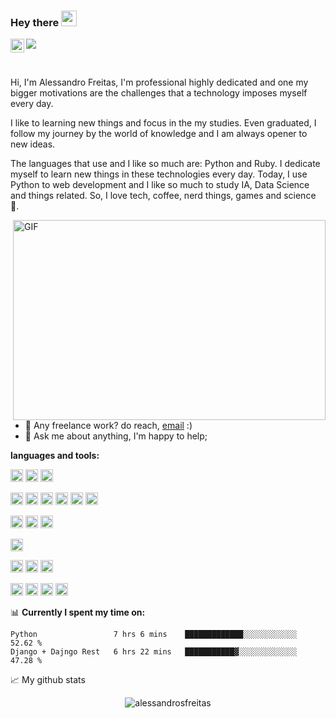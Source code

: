 ### Hey there <img src="https://media.giphy.com/media/hvRJCLFzcasrR4ia7z/giphy.gif" width="25px">

<a href="https://www.linkedin.com/in/alessandro-spiercort-b44b48149/">
  <img align="left" alt="Alessandro's LinkedIN" width="22px" src="https://raw.githubusercontent.com/peterthehan/peterthehan/master/assets/linkedin.svg" />
</a>
<!-- <a href="https://open.spotify.com/user/e90fe4zsndbm6xoe2t7t8kogf?si=WaLKpwvWTle0btle2qPb6g">
  <img align="left" alt="Abhishek's Spotify" width="22px" src="https://raw.githubusercontent.com/peterthehan/peterthehan/master/assets/spotify.svg" />
<code><img height="20" src="https://raw.githubusercontent.com/github/explore/80688e429a7d4ef2fca1e82350fe8e3517d3494d/topics/ruby/ruby.png"></code>
</a> -->

![](https://visitor-badge.glitch.me/badge?page_id=AlessandroSFreitas.AlessandroSFreitas)

<br />

Hi, I'm Alessandro Freitas, I'm professional highly dedicated and one my bigger motivations are the challenges that a technology imposes myself every day.

I like to learning new things and focus in the my studies. Even graduated, I follow my journey by the world of knowledge and I am always opener to new ideas.

The languages that use and I like so much are: Python and Ruby. I dedicate myself to learn new things in these technologies every day. Today, I use Python to web development and I like so much to study IA, Data Science and things related. So, I love tech, coffee, nerd things, games and science 🚀.


  <img align="right" alt="GIF" src="https://github.com/abhisheknaiidu/abhisheknaiidu/blob/master/code.gif?raw=true" width="500" height="320" />
  
- 💼 Any freelance work? do reach, [email](mailto:alessandro_freitas@icloud.com) :)
- 💬 Ask me about anything, I'm happy to help;

**languages and tools:**  

<code><img height="20" src="https://img.shields.io/badge/Python-3776AB?style=for-the-badge&logo=python&logoColor=white"></code>
<code><img height="20" src="https://img.shields.io/badge/Ruby-CC342D?style=for-the-badge&logo=ruby&logoColor=white"></code>
<code><img height="20" src="https://img.shields.io/badge/JavaScript-323330?style=for-the-badge&logo=javascript&logoColor=F7DF1E"></code>

<code><img height="20" src="https://img.shields.io/badge/Django-092E20?style=for-the-badge&logo=django&logoColor=white"></code>
<code><img height="20" src="https://img.shields.io/badge/DJANGO-REST-ff1709?style=for-the-badge&logo=django&logoColor=white&color=ff1709&labelColor=gray"></code>
<code><img height="20" src="https://img.shields.io/badge/Ruby_on_Rails-CC0000?style=for-the-badge&logo=ruby-on-rails&logoColor=white"></code>
<code><img height="20" src="https://img.shields.io/badge/React-20232A?style=for-the-badge&logo=react&logoColor=61DAFB"></code>
<code><img height="20" src="https://img.shields.io/badge/Docker-2CA5E0?style=for-the-badge&logo=docker&logoColor=white"></code>
<code><img height="20" src="https://img.shields.io/badge/Bootstrap-563D7C?style=for-the-badge&logo=bootstrap&logoColor=white"></code>

<code><img height="20" src="https://img.shields.io/badge/MySQL-00000F?style=for-the-badge&logo=mysql&logoColor=white"></code>
<code><img height="20" src="https://img.shields.io/badge/PostgreSQL-316192?style=for-the-badge&logo=postgresql&logoColor=white"></code>
<code><img height="20" src="https://img.shields.io/badge/firebase-ffca28?style=for-the-badge&logo=firebase&logoColor=black"></code>

<code><img height="20" src="https://img.shields.io/badge/Git-F05032?style=for-the-badge&logo=git&logoColor=white"></code>

<code><img height="20" src="https://img.shields.io/badge/mac%20os-000000?style=for-the-badge&logo=apple&logoColor=white"></code>
<code><img height="20" src="https://img.shields.io/badge/Ubuntu-E95420?style=for-the-badge&logo=ubuntu&logoColor=white"></code>
<code><img height="20" src="https://img.shields.io/badge/Android_Studio-3DDC84?style=for-the-badge&logo=android-studio&logoColor=white"></code>

<code><img height="20" src="https://img.shields.io/badge/TensorFlow-FF6F00?style=for-the-badge&logo=TensorFlow&logoColor=white"></code>
<code><img height="20" src="https://img.shields.io/badge/scikit_learn-F7931E?style=for-the-badge&logo=scikit-learn&logoColor=white"></code>
<code><img height="20" src="https://img.shields.io/badge/Numpy-777BB4?style=for-the-badge&logo=numpy&logoColor=white"></code>
<code><img height="20" src="https://img.shields.io/badge/Pandas-2C2D72?style=for-the-badge&logo=pandas&logoColor=white"></code>

📊 **Currently I spent my time on:**
<!--START_SECTION:waka-->
```text
Python                 7 hrs 6 mins    █████████████░░░░░░░░░░░░   52.62 % 
Django + Dajngo Rest   6 hrs 22 mins   ███████████▓░░░░░░░░░░░░░   47.28 % 
```
<!--END_SECTION:waka-->

📈 My github stats

<p align="center"> <img src="https://github-readme-stats.vercel.app/api?username=AlessandroSFreitas&show_icons=true&theme=gotham" alt="alessandrosfreitas" />
